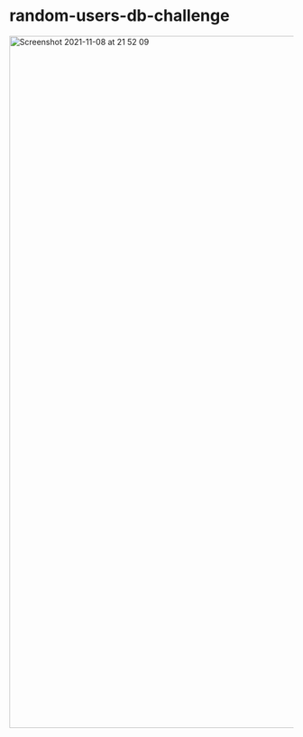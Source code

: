 # random-users-db-challenge

<img width="1226" alt="Screenshot 2021-11-08 at 21 52 09" src="https://user-images.githubusercontent.com/34256361/140813806-1a05baeb-6e01-47cf-b5ab-ff14d2e1c3e9.png">
